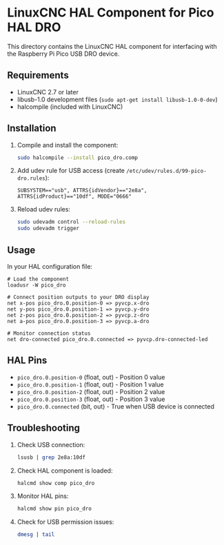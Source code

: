 # LinuxCNC HAL Component for Pico HAL DRO

This directory contains the LinuxCNC HAL component for interfacing with the Raspberry Pi Pico USB DRO device.

## Requirements

- LinuxCNC 2.7 or later
- libusb-1.0 development files (`sudo apt-get install libusb-1.0-0-dev`)
- halcompile (included with LinuxCNC)

## Installation

1. Compile and install the component:
   ```bash
   sudo halcompile --install pico_dro.comp
   ```

2. Add udev rule for USB access (create `/etc/udev/rules.d/99-pico-dro.rules`):
   ```
   SUBSYSTEM=="usb", ATTRS{idVendor}=="2e8a", ATTRS{idProduct}=="10df", MODE="0666"
   ```

3. Reload udev rules:
   ```bash
   sudo udevadm control --reload-rules
   sudo udevadm trigger
   ```

## Usage

In your HAL configuration file:

```hal
# Load the component
loadusr -W pico_dro

# Connect position outputs to your DRO display
net x-pos pico_dro.0.position-0 => pyvcp.x-dro
net y-pos pico_dro.0.position-1 => pyvcp.y-dro
net z-pos pico_dro.0.position-2 => pyvcp.z-dro
net a-pos pico_dro.0.position-3 => pyvcp.a-dro

# Monitor connection status
net dro-connected pico_dro.0.connected => pyvcp.dro-connected-led
```

## HAL Pins

- `pico_dro.0.position-0` (float, out) - Position 0 value
- `pico_dro.0.position-1` (float, out) - Position 1 value
- `pico_dro.0.position-2` (float, out) - Position 2 value
- `pico_dro.0.position-3` (float, out) - Position 3 value
- `pico_dro.0.connected` (bit, out) - True when USB device is connected

## Troubleshooting

1. Check USB connection:
   ```bash
   lsusb | grep 2e8a:10df
   ```

2. Check HAL component is loaded:
   ```bash
   halcmd show comp pico_dro
   ```

3. Monitor HAL pins:
   ```bash
   halcmd show pin pico_dro
   ```

4. Check for USB permission issues:
   ```bash
   dmesg | tail
   ```